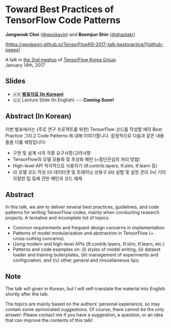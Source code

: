 Toward Best Practices of TensorFlow Code Patterns
==================================================

**Jongwook Choi** ([@wookayin][wookayin]) and
**Beomjun Shin** ([@shastakr][shastakr])

[https://wookayin.github.io/TensorFlowKR-2017-talk-bestpractice/][github-pages]

A talk in [the 2nd meetup][tfkr-meetup] of [TensorFlow Korea Group][tfkr-facebook] <br/>
January 14th, 2017


Slides
------

- :kr: [**발표자료 (In Korean)**](https://wookayin.github.io/TensorFlowKR-2017-talk-bestpractice/ko/)
- :us: Lecture Slide (In English) --- _**Coming Soon!**_


Abstract (In Korean)
-----------------

이번 발표에서는 (주로 연구 프로젝트를 위한) TensorFlow 코드를 작성할 때의
Best Practice 그리고 Code Patterns 에 대해 이야기합니다.
잠정적으로 다음과 같은 내용들을 다룰 예정입니다:

- 구현 및 설계 시의 각종 요구사항/고려사항
- TensorFlow의 모델 모듈화 및 추상화 패턴 (+횡단관심의 처리 방법)
- High-level API 적극적으로 사용하기 (tf.contrib.layers, tf.slim, tf.learn 등)
- (i) 모델 코드 작성 (ii) 데이터셋 및 트레이닝 상용구 (iii) 실험 및 설정 관리 (iv) 기타 자잘한 팁 등에 관한 패턴과 코드 예제


Abstract
--------

In this talk, we aim to deliver several best practices, guidelines, and code patterns for writing TensorFlow codes,
mainly when conducting research projects.
A tentative and incomplete list of topics:

- Common requirements and frequent design concerns in implementation
- Patterns of model modularization and abstraction in TensorFlow (+ cross-cutting concerns)
- Using modern and high-level APIs (tf.contrib.layers, tf.slim, tf.learn, etc.)
- Patterns and code examples on: (i) styles of model writing, (ii) dataset loader and training boilerplates, (iii) management of experiments and configuration,
  and (iv) other general and miscellaneous tips.


Note
----

The talk will given in Korean, but I will self-translate the material into English shortly after the talk.

The topics are mainly based on the authors' personal experience, so may contain some opinionated suggestions.
Of course, there cannot be the only answer:
Please contact me if you have a suggestion, a question, or an idea that can improve the contents of this talk!

[tfkr-meetup]: http://onoffmix.com/event/86620
[tfkr-facebook]: https://www.facebook.com/groups/TensorFlowKR/
[github-pages]: https://wookayin.github.io/TensorFlowKR-2017-talk-bestpractice/

[wookayin]: https://github.com/wookayin
[shastakr]: https://github.com/shastakr
